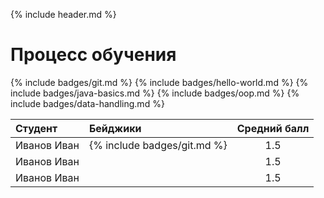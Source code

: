 {% include header.md %}

Процесс обучения
===
{% include badges/git.md %}
{% include badges/hello-world.md %}
{% include badges/java-basics.md %}
{% include badges/oop.md %}
{% include badges/data-handling.md %}


| Студент | Бейджики | Средний балл |
|:--------|:---------| :-----------:|
| Иванов Иван | {% include badges/git.md %} |1.5|
| Иванов Иван | |1.5|
| Иванов Иван | |1.5|